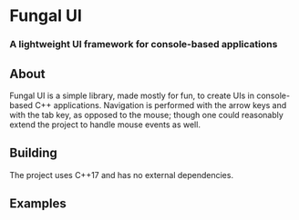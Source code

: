 # Fungal UI
### A lightweight UI framework for console-based applications

## About

Fungal UI is a simple library, made mostly for fun, to create UIs in console-based C++ applications. Navigation is performed
with the arrow keys and with the tab key, as opposed to the mouse; though one could reasonably extend the project to handle
mouse events as well. 

## Building

The project uses C++17 and has no external dependencies.

## Examples

